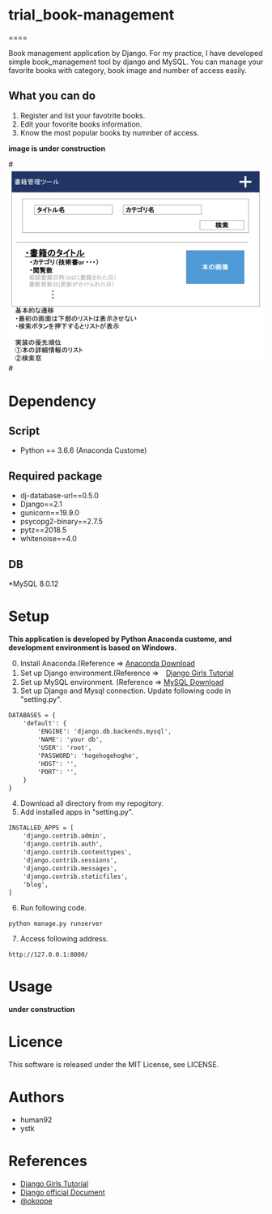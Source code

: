 # trial_book-management
====

Book management application by Django.
For my practice, I have developed simple book_management tool by django and MySQL.
You can manage your favorite books with category, book image and number of access easily.

## What you can do

1. Register and list your favotrite books.
2. Edit your fovorite books information.
3. Know the most popular books by numnber of access.


**image is under construction**

#![md](img/Django_画面の仕様案_v01.png)#

# Dependency

## Script

* Python == 3.6.6 (Anaconda Custome)

## Required package

* dj-database-url==0.5.0
* Django==2.1
* gunicorn==19.9.0
* psycopg2-binary==2.7.5
* pytz==2018.5
* whitenoise==4.0

## DB

*MySQL 8.0.12

# Setup

**This application is developed by Python Anaconda custome, and development environment is based on Windows.**

0. Install Anaconda.(Reference ⇒ [Anaconda Download](https://www.anaconda.com/download/)
1. Set up Django environment.(Reference ⇒　[Django Girls Tutorial](https://tutorial.djangogirls.org/ja/)
2. Set up MySQL environment. (Reference ⇒ [MySQL Download](https://www.mysql.com/jp/downloads/)
3. Set up Django and Mysql connection. Update following code in "setting.py".
```
DATABASES = {
    'default': {
        'ENGINE': 'django.db.backends.mysql',
        'NAME': 'your db',  
        'USER': 'root',  
        'PASSWORD': 'hogehogehoghe',  
        'HOST': '', 
        'PORT': '', 
    }
}
```
4. Download all directory from my repogitory.
5. Add installed apps in "setting.py".
```
INSTALLED_APPS = [
    'django.contrib.admin',
    'django.contrib.auth',
    'django.contrib.contenttypes',
    'django.contrib.sessions',
    'django.contrib.messages',
    'django.contrib.staticfiles',
    'blog',
]
```
6. Run following code.
```
python manage.py runserver
```
7. Access following address.
```
http://127.0.0.1:8000/
```

# Usage

**under construction**

# Licence
This software is released under the MIT License, see LICENSE.

# Authors

* human92
* ystk

# References
* [Django Girls Tutorial](https://tutorial.djangogirls.org/ja/)
* [Django official Document](https://www.djangoproject.com/)
* [@okoppe](https://qiita.com/okoppe8/items/66a8747cf179a538355b)
